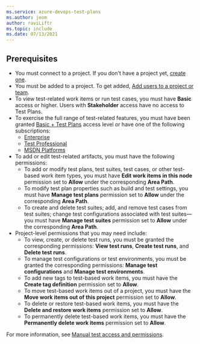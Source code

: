 ```yaml
---
ms.service: azure-devops-test-plans
ms.author: jeom
author: raviLiftr
ms.topic: include
ms.date: 07/13/2021
---
```



## Prerequisites

- You must connect to a project. If you don't have a project yet, [create one](../../user-guide/sign-up-invite-teammates.md). 
- You must be added to a project. To get added, [Add users to a project or team](../../organizations/security/add-users-team-project.md). 
- To view test-related work items or run test cases, you must have **Basic** access or higher. Users with **Stakeholder** access have no access to Test Plans.  
- To exercise the full range of test-related features, you must have been granted [Basic + Test Plans](../../organizations/billing/buy-access-tfs-test-hub.md) access level or have one of the following subscriptions:
	- [Enterprise](https://visualstudio.microsoft.com/vs/enterprise/)
	- [Test Professional](https://visualstudio.microsoft.com/vs/test-professional/)
	- [MSDN Platforms](https://visualstudio.microsoft.com/msdn-platforms/)
- To add or edit test-related artifacts, you must have the following permissions: 
	-  To add or modify test plans, test suites, test cases, or other test-based work item types, you must have **Edit work items in this node** permission set to **Allow** under the corresponding **Area Path**. 
	- To modify test plan properties such as build and test settings, you must have **Manage test plans** permission set to **Allow** under the corresponding **Area Path**.  
	- To create and delete test suites; add, and remove test cases from test suites; change test configurations associated with test suites&mdash;you must have **Manage test suites** permission set to **Allow** under the corresponding **Area Path**. 
- Project-level permissions that you may need include:
	- To view, create, or delete test runs, you must be granted the corresponding permissions: **View test runs**, **Create test runs**, and **Delete test runs**.
	- To manage test configurations or test environments, you must be granted the corresponding permissions: **Manage test configurations** and **Manage test environments**.
	- To add new tags to test-based work items, you must have the **Create tag definition** permission set to **Allow**. 
	- To move test-based work items out of a project, you must have the **Move work items out of this project** permission set to **Allow**. 
	- To delete or restore test-based work items, you must have the **Delete and restore work items** permission set to **Allow**.  
	- To permanently delete test-based work items, you must have the **Permanently delete work items** permission set to **Allow**.  

For more information, see [Manual test access and permissions](../manual-test-permissions.md). 


